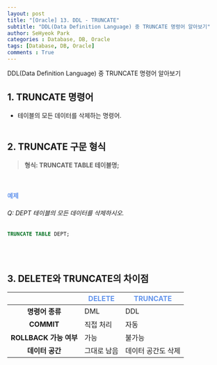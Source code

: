 ```yaml
---
layout: post
title: "[Oracle] 13. DDL - TRUNCATE"
subtitle: "DDL(Data Definition Language) 중 TRUNCATE 명령어 알아보기"
author: SeHyeok Park
categories : Database, DB, Oracle
tags: [Database, DB, Oracle]
comments : True
---
```

<div id='preview' class='display-none'>
DDL(Data Definition Language) 중 TRUNCATE 명령어 알아보기
</div>

## 1. TRUNCATE 명령어 
- 테이블의 모든 데이터를 삭제하는 명령어.
<br><br>

## 2. TRUNCATE 구문 형식
> <b>형식: TRUNCATE TABLE 테이블명;</b>

<br>

#### <span style="color:cornflowerblue">예제</span>
###### Q: DEPT 테이블의 모든 데이터를 삭제하시오.
```sql
TRUNCATE TABLE DEPT;
```
<br><br>

## 3. DELETE와 TRUNCATE의 차이점

||<span style="color:cornflowerblue">DELETE</span>|<span style="color:cornflowerblue">TRUNCATE</span>|
|:---:|------|---------|
|**명령어 종류**|DML|DDL|
|**COMMIT**|직접 처리|자동|
|**ROLLBACK 가능 여부**|가능|불가능|
|**데이터 공간**|그대로 남음|데이터 공간도 삭제|